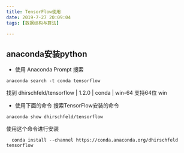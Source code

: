 ```yaml
---
title: TensorFlow使用
date: 2019-7-27 20:09:04
tags: [数据结构与算法]

---
```

## anaconda安装python

- 使用 Anaconda Prompt 搜索
```
anaconda search -t conda tensorflow
```
找到
   dhirschfeld/tensorflow    |    1.2.0 | conda           | win-64
支持64位 win


- 使用下面的命令 搜索TensorFlow安装的命令
```
anaconda show dhirschfeld/tensorflow 
```

使用这个命令进行安装
```
  conda install --channel https://conda.anaconda.org/dhirschfeld tensorflow
```

